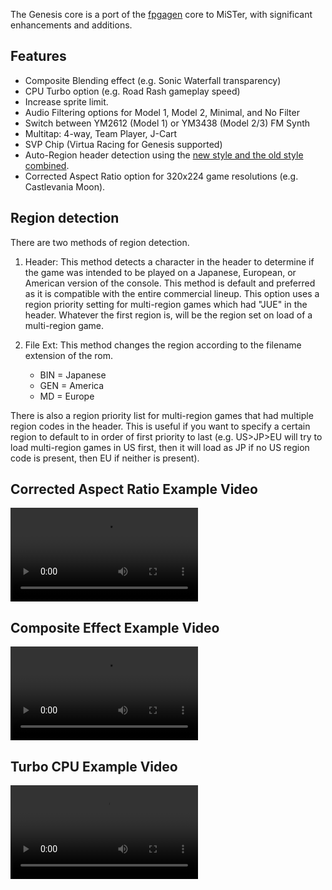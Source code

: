 The Genesis core is a port of the [fpgagen](https://github.com/Torlus/fpgagen) core to MiSTer, with significant enhancements and additions.

## Features
* Composite Blending effect (e.g. Sonic Waterfall transparency)
* CPU Turbo option (e.g. Road Rash gameplay speed)
* Increase sprite limit.
* Audio Filtering options for Model 1, Model 2, Minimal, and No Filter
* Switch between YM2612 (Model 1) or YM3438 (Model 2/3) FM Synth
* Multitap: 4-way, Team Player, J-Cart
* SVP Chip (Virtua Racing for Genesis supported)
* Auto-Region header detection using the [new style and the old style combined](https://plutiedev.com/rom-header#region).
* Corrected Aspect Ratio option for 320x224 game resolutions (e.g. Castlevania Moon).

## Region detection
There are two methods of region detection.

1. Header: This method detects a character in the header to determine if the game was intended to be played on a Japanese, European, or American version of the console. This method is default and preferred as it is compatible with the entire commercial lineup. This option uses a region priority setting for multi-region games which had "JUE" in the header. Whatever the first region is, will be the region set on load of a multi-region game.

2. File Ext: This method changes the region according to the filename extension of the rom. 
    * BIN = Japanese
    * GEN = America
    * MD = Europe

There is also a region priority list for multi-region games that had multiple region codes in the header. This is useful if you want to specify a certain region to default to in order of first priority to last (e.g. US>JP>EU will try to load multi-region games in US first, then it will load as JP if no US region code is present, then EU if neither is present).

## Corrected Aspect Ratio Example Video
![type:video](videos/genesis-car.mp4)

## Composite Effect Example Video
![type:video](videos/genesis-comp.mp4)

## Turbo CPU Example Video
![type:video](videos/genesis-turbo.mp4)
